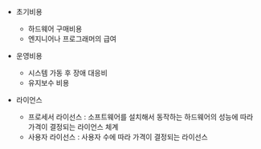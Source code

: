 

- 초기비용 
	- 하드웨어 구매비용
	- 엔지니어나 프로그래머의 급여 
- 운영비용 
	- 시스템 가동 후 장애 대응비
	- 유지보수 비용 


- 라이언스 
	- 프로세서 라이선스 : 소프트웨어를 설치해서 동작하는 하드웨어의 성능에 따라 가격이 결정되는 라이언스 체계 
	- 사용자 라이선스 : 사용자 수에 따라 가격이 결정되는 라이선스 


